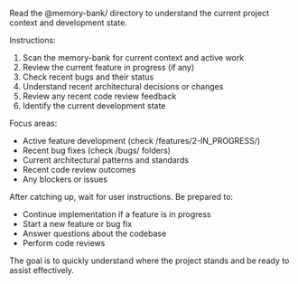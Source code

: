Read the @memory-bank/ directory to understand the current project context and development state.

Instructions:
1. Scan the memory-bank for current context and active work
2. Review the current feature in progress (if any)
3. Check recent bugs and their status
4. Understand recent architectural decisions or changes
5. Review any recent code review feedback
6. Identify the current development state

Focus areas:
- Active feature development (check /features/2-IN_PROGRESS/)
- Recent bug fixes (check /bugs/ folders)
- Current architectural patterns and standards
- Recent code review outcomes
- Any blockers or issues

After catching up, wait for user instructions. Be prepared to:
- Continue implementation if a feature is in progress
- Start a new feature or bug fix
- Answer questions about the codebase
- Perform code reviews

The goal is to quickly understand where the project stands and be ready to assist effectively.
